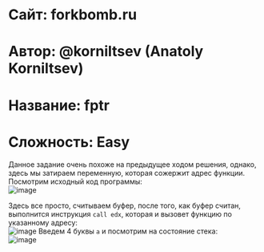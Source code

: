 
# Сайт: forkbomb.ru 
# Автор: @korniltsev (Anatoly Korniltsev)
# Название: fptr
# Сложность: Easy

Данное задание очень похоже на предыдущее ходом решения, однако, здесь мы затираем переменную, которая сожержит адрес функции. Посмотрим исходный код программы: <br />
![image](https://github.com/user-attachments/assets/316ac8ee-6871-4119-baf2-3c6d5c22d2bf)

Здесь все просто, считываем буфер, после того, как буфер считан, выполнится инструкция `call edx`, которая и вызовет функцию по указанному адресу: <br />
![image](https://github.com/user-attachments/assets/b1b2b4bb-6fd4-430f-9172-894eaec4c161)
Введем 4 буквы `a` и посмотрим на состояние стека: <br />
![image](https://github.com/user-attachments/assets/1667b659-cc59-4523-8f05-f55eef968786)

